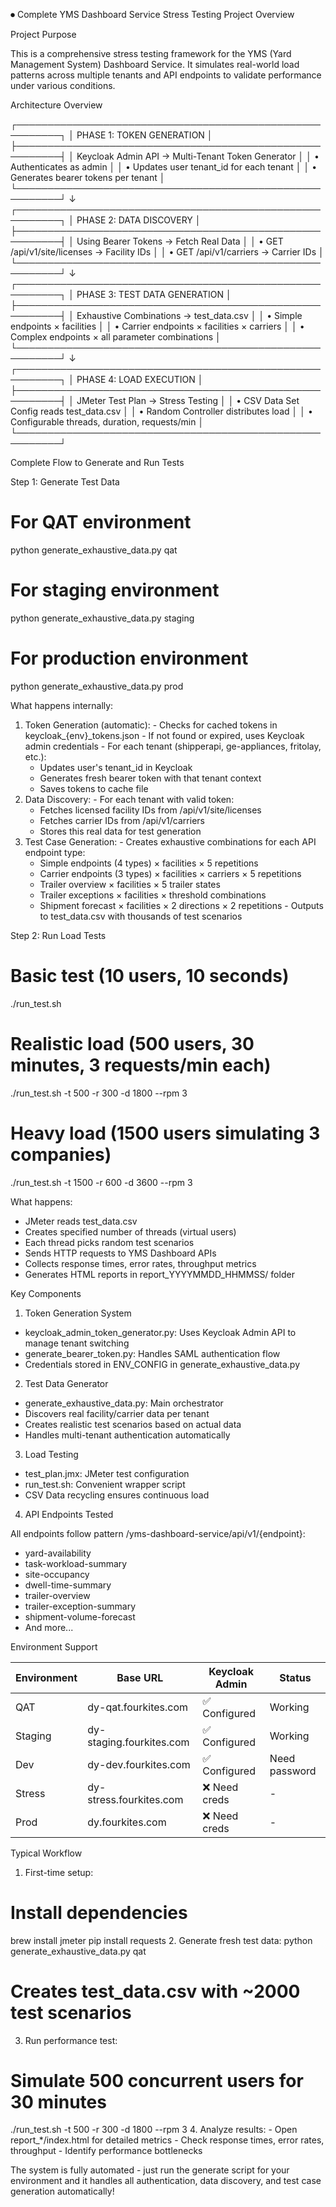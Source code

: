 
⏺ Complete YMS Dashboard Service Stress Testing Project Overview

  Project Purpose

  This is a comprehensive stress testing framework for the YMS (Yard Management System) Dashboard Service. It simulates
  real-world load patterns across multiple tenants and API endpoints to validate performance under various conditions.

  Architecture Overview

  ┌─────────────────────────────────────────────────────────┐
  │                    PHASE 1: TOKEN GENERATION            │
  ├─────────────────────────────────────────────────────────┤
  │  Keycloak Admin API → Multi-Tenant Token Generator      │
  │  • Authenticates as admin                               │
  │  • Updates user tenant_id for each tenant               │
  │  • Generates bearer tokens per tenant                   │
  └─────────────────────────────────────────────────────────┘
                              ↓
  ┌─────────────────────────────────────────────────────────┐
  │                 PHASE 2: DATA DISCOVERY                 │
  ├─────────────────────────────────────────────────────────┤
  │  Using Bearer Tokens → Fetch Real Data                  │
  │  • GET /api/v1/site/licenses → Facility IDs            │
  │  • GET /api/v1/carriers → Carrier IDs                  │
  └─────────────────────────────────────────────────────────┘
                              ↓
  ┌─────────────────────────────────────────────────────────┐
  │              PHASE 3: TEST DATA GENERATION              │
  ├─────────────────────────────────────────────────────────┤
  │  Exhaustive Combinations → test_data.csv                │
  │  • Simple endpoints × facilities                        │
  │  • Carrier endpoints × facilities × carriers            │
  │  • Complex endpoints × all parameter combinations       │
  └─────────────────────────────────────────────────────────┘
                              ↓
  ┌─────────────────────────────────────────────────────────┐
  │                PHASE 4: LOAD EXECUTION                  │
  ├─────────────────────────────────────────────────────────┤
  │  JMeter Test Plan → Stress Testing                      │
  │  • CSV Data Set Config reads test_data.csv             │
  │  • Random Controller distributes load                   │
  │  • Configurable threads, duration, requests/min         │
  └─────────────────────────────────────────────────────────┘

  Complete Flow to Generate and Run Tests

  Step 1: Generate Test Data

  # For QAT environment
  python generate_exhaustive_data.py qat

  # For staging environment  
  python generate_exhaustive_data.py staging

  # For production environment
  python generate_exhaustive_data.py prod

  What happens internally:

  1. Token Generation (automatic):
    - Checks for cached tokens in keycloak_{env}_tokens.json
    - If not found or expired, uses Keycloak admin credentials
    - For each tenant (shipperapi, ge-appliances, fritolay, etc.):
        - Updates user's tenant_id in Keycloak
      - Generates fresh bearer token with that tenant context
      - Saves tokens to cache file
  2. Data Discovery:
    - For each tenant with valid token:
        - Fetches licensed facility IDs from /api/v1/site/licenses
      - Fetches carrier IDs from /api/v1/carriers
      - Stores this real data for test generation
  3. Test Case Generation:
    - Creates exhaustive combinations for each API endpoint type:
        - Simple endpoints (4 types) × facilities × 5 repetitions
      - Carrier endpoints (3 types) × facilities × carriers × 5 repetitions
      - Trailer overview × facilities × 5 trailer states
      - Trailer exceptions × facilities × threshold combinations
      - Shipment forecast × facilities × 2 directions × 2 repetitions
    - Outputs to test_data.csv with thousands of test scenarios

  Step 2: Run Load Tests

  # Basic test (10 users, 10 seconds)
  ./run_test.sh

  # Realistic load (500 users, 30 minutes, 3 requests/min each)
  ./run_test.sh -t 500 -r 300 -d 1800 --rpm 3

  # Heavy load (1500 users simulating 3 companies)
  ./run_test.sh -t 1500 -r 600 -d 3600 --rpm 3

  What happens:
  - JMeter reads test_data.csv
  - Creates specified number of threads (virtual users)
  - Each thread picks random test scenarios
  - Sends HTTP requests to YMS Dashboard APIs
  - Collects response times, error rates, throughput metrics
  - Generates HTML reports in report_YYYYMMDD_HHMMSS/ folder

  Key Components

  1. Token Generation System

  - keycloak_admin_token_generator.py: Uses Keycloak Admin API to manage tenant switching
  - generate_bearer_token.py: Handles SAML authentication flow
  - Credentials stored in ENV_CONFIG in generate_exhaustive_data.py

  2. Test Data Generator

  - generate_exhaustive_data.py: Main orchestrator
  - Discovers real facility/carrier data per tenant
  - Creates realistic test scenarios based on actual data
  - Handles multi-tenant authentication automatically

  3. Load Testing

  - test_plan.jmx: JMeter test configuration
  - run_test.sh: Convenient wrapper script
  - CSV Data recycling ensures continuous load

  4. API Endpoints Tested

  All endpoints follow pattern /yms-dashboard-service/api/v1/{endpoint}:
  - yard-availability
  - task-workload-summary
  - site-occupancy
  - dwell-time-summary
  - trailer-overview
  - trailer-exception-summary
  - shipment-volume-forecast
  - And more...

  Environment Support

  | Environment | Base URL                 | Keycloak Admin | Status        |
  |-------------|--------------------------|----------------|---------------|
  | QAT         | dy-qat.fourkites.com     | ✅ Configured   | Working       |
  | Staging     | dy-staging.fourkites.com | ✅ Configured   | Working       |
  | Dev         | dy-dev.fourkites.com     | ✅ Configured   | Need password |
  | Stress      | dy-stress.fourkites.com  | ❌ Need creds   | -             |
  | Prod        | dy.fourkites.com         | ❌ Need creds   | -             |

  Typical Workflow

  1. First-time setup:
  # Install dependencies
  brew install jmeter
  pip install requests
  2. Generate fresh test data:
  python generate_exhaustive_data.py qat
  # Creates test_data.csv with ~2000 test scenarios
  3. Run performance test:
  # Simulate 500 concurrent users for 30 minutes
  ./run_test.sh -t 500 -r 300 -d 1800 --rpm 3
  4. Analyze results:
    - Open report_*/index.html for detailed metrics
    - Check response times, error rates, throughput
    - Identify performance bottlenecks

  The system is fully automated - just run the generate script for your environment and it handles all authentication, data
  discovery, and test case generation automatically!